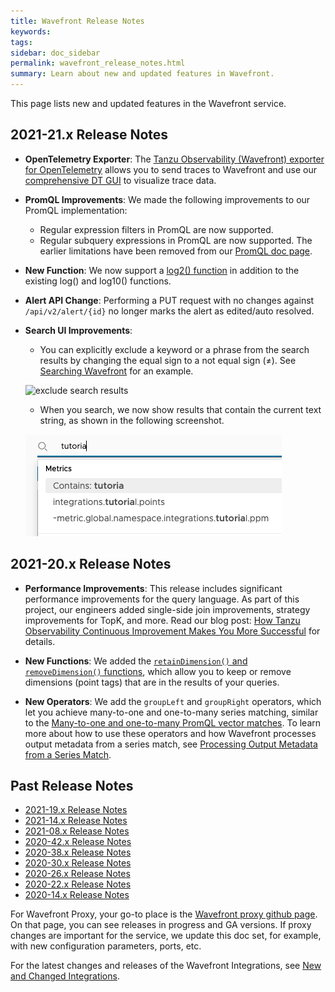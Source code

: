 ```yaml
---
title: Wavefront Release Notes
keywords:
tags:
sidebar: doc_sidebar
permalink: wavefront_release_notes.html
summary: Learn about new and updated features in Wavefront.
---
```


This page lists new and updated features in the Wavefront service.

## 2021-21.x Release Notes 

* **OpenTelemetry Exporter**: The [Tanzu Observability (Wavefront) exporter for OpenTelemetry](https://github.com/open-telemetry/opentelemetry-collector-contrib/blob/main/exporter/tanzuobservabilityexporter/README.md) allows you to send traces to Wavefront and use our [comprehensive DT GUI](tracing_ui_overview.html) to visualize trace data.
<!---The KB [OpenTracing or OpenTelemetry- Which to select for instrumenting applications for tracing](https://help.wavefront.com/hc/en-us/articles/360058140212-OpenTracing-or-OpenTelemetry-Which-specification-to-select-for-instrumenting-applications-for-tracing-) gives an introduction.--->
* **PromQL Improvements**:  We made the following improvements to our PromQL implementation:
  - Regular expression filters in PromQL are now supported.
  - Regular subquery expressions in PromQL are now supported.
  The earlier limitations have been removed from our [PromQL doc page](wavefront_prometheus.html).
* **New Function**: We now support a [log2() function](ts_log2.html) in addition to the existing log() and log10() functions.
* **Alert API Change**: Performing a PUT request with no changes against `/api/v2/alert/{id}` no longer marks the alert as edited/auto resolved.
* **Search UI Improvements**:
  - You can explicitly exclude a keyword or a phrase from the search results by changing the equal sign to a not equal sign (≠). See [Searching Wavefront](wavefront_searching.html) for an example.

  ![exclude search results](images/not_in_search.png)
  - When you search, we now show results that contain the current text string, as shown in the following screenshot.

  ![search has results of full string and results that include the text string, starting with Contains](images/contains.png)



## 2021-20.x Release Notes

* **Performance Improvements**: This release includes significant performance improvements for the query language. As part of this project, our engineers added single-side join improvements, strategy improvements for TopK, and more. Read our blog post: [How Tanzu Observability Continuous Improvement Makes You More Successful](https://tanzu.vmware.com/content/vmware-tanzu-observability-blog/how-tanzu-observability-continuous-improvement-make-you-more-successful) for details.

* **New Functions**: We added the [`retainDimension()` and `removeDimension()` functions](ts_retainDimension_removeDimension.html), which allow you to keep or remove dimensions (point tags) that are in the results of your queries.

* **New Operators**: We add the `groupLeft` and `groupRight` operators, which let you achieve many-to-one and one-to-many series matching, similar to the [Many-to-one and one-to-many PromQL vector matches](https://prometheus.io/docs/prometheus/latest/querying/operators/#many-to-one-and-one-to-many-vector-matches). To learn more about how to use these operators and how Wavefront processes output metadata from a series match, see [Processing Output Metadata from a Series Match](query_language_series_matching.html#processing-output-metadata-from-a-series-match).


## Past Release Notes

- [2021-19.x Release Notes](2021.19.x_release_notes.html)
- [2021-14.x Release Notes](2021.14.x_release_notes.html)
- [2021-08.x Release Notes](2021.08.x_release_notes.html)
- [2020-42.x Release Notes](2020.42.x_release_notes.html)
- [2020-38.x Release Notes](2020.38.x_release_notes.html)
- [2020-30.x Release Notes](2020.30.x_release_notes.html)
- [2020-26.x Release Notes](2020.26.x_release_notes.html)
- [2020-22.x Release Notes](2020.22.x_release_notes.html)
- [2020-14.x Release Notes](2020.14.x_release_notes.html)


For Wavefront Proxy, your go-to place is the [Wavefront proxy github page](https://GitHub.com/wavefrontHQ/java/releases). On that page, you can see releases in progress and GA versions. If proxy changes are important for the service, we update this doc set, for example, with new configuration parameters, ports, etc.

For the latest changes and releases of the Wavefront Integrations, see [New and Changed Integrations](integrations_new_changed.html).
